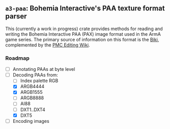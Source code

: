 `a3-paa`: Bohemia Interactive's PAA texture format parser
---------------------------------------------------------

This (currently a work in progress) crate provides methods for reading and
writing the Bohemia Interactive PAA (PAX) image format used in the ArmA game
series.  The primary source of information on this format is the [Biki],
complemented by the [PMC Editing Wiki].

### Roadmap
+ [ ] Annotating PAAs at byte level
+ [ ] Decoding PAAs from:
  + [ ] Index palette RGB
  + [x] ARGB4444
  + [x] ARGB1555
  + [ ] ARGB8888
  + [ ] AI88
  + [ ] DXT1..DXT4
  + [x] DXT5
+ [ ] Encoding images

[Biki]: https://community.bistudio.com/wiki/PAA_File_Format
[PMC Editing Wiki]: https://pmc.editing.wiki/doku.php?id=arma:file_formats:paa
